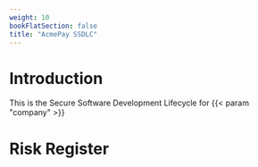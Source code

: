 ```yaml
---
weight: 10
bookFlatSection: false
title: "AcmePay SSDLC"
---
```


# Introduction

This is the Secure Software Development Lifecycle for {{< param "company"  >}}

# Risk Register